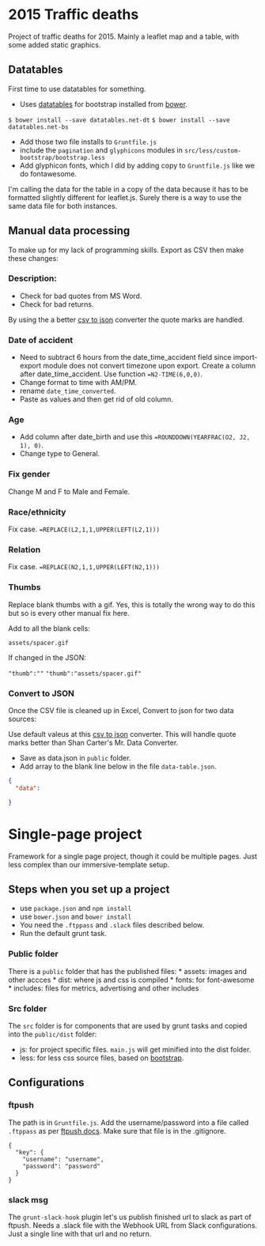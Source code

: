 2015 Traffic deaths
====================

Project of traffic deaths for 2015. Mainly a leaflet map and a table, with some added static graphics.

## Datatables

First time to use datatables for something.

* Uses [datatables](https://datatables.net/) for bootstrap installed from [bower](https://datatables.net/blog/2015-11-09).

`$ bower install --save datatables.net-dt`
`$ bower install --save datatables.net-bs`

* Add those two file installs to `Gruntfile.js`
* include the `pagination` and `glyphicons` modules in `src/less/custom-bootstrap/bootstrap.less`
* Add glyphicon fonts, which I did by adding copy to `Gruntfile.js` like we do fontawesome.

I'm calling the data for the table in a copy of the data because it has to be formatted slightly different for leaflet.js. Surely there is a way to use the same data file for both instances.

## Manual data processing

To make up for my lack of programming skills. Export as CSV then make these changes:

### Description:

* Check for bad quotes from MS Word.
* Check for bad returns.

By using the a better [csv to json](http://www.convertcsv.com/csv-to-json.htm) converter the quote marks are handled.

### Date of accident

* Need to subtract 6 hours from the date_time_accident field since import-export module does not convert timezone upon export. Create a column after date_time_accident. Use function `=N2-TIME(6,0,0)`.
* Change format to time with AM/PM.
* rename `date_time_converted`.
* Paste as values and then get rid of old column.

### Age

* Add column after date_birth and use this `=ROUNDDOWN(YEARFRAC(O2, J2, 1), 0)`.
* Change type to General.

### Fix gender

Change M and F to Male and Female.

### Race/ethnicity

Fix case. `=REPLACE(L2,1,1,UPPER(LEFT(L2,1)))`

### Relation

Fix case. `=REPLACE(N2,1,1,UPPER(LEFT(N2,1)))`

### Thumbs

Replace blank thumbs with a gif. Yes, this is totally the wrong way to do this but so is every other manual fix here.

Add to all the blank cells:

`assets/spacer.gif`

If changed in the JSON:

`"thumb":""`
`"thumb":"assets/spacer.gif"`


### Convert to JSON

Once the CSV file is cleaned up in Excel, Convert to json for two data sources:

Use default valeus at this [csv to json](http://www.convertcsv.com/csv-to-json.htm) converter. This will handle quote marks better than Shan Carter's Mr. Data Converter.

* Save as data.json in `public` folder.
* Add array to the blank line below in the file `data-table.json`.

``` json
{
  "data": 

}
```

Single-page project
==============================

Framework for a single page project, though it could be multiple pages. Just less complex than our immersive-template setup.

## Steps when you set up a project

* use `package.json` and `npm install`
* use `bower.json` and `bower install`
* You need the `.ftppass` and `.slack` files described below.
* Run the default grunt task.

### Public folder
There is a `public` folder that has the published files:
	* assets: images and other accces
	* dist: where js and css is compiled
	* fonts: for font-awesome
	* includes: files for metrics, advertising and other includes

### Src folder
The `src` folder is for components that are used by grunt tasks and copied into the `public/dist` folder:
* js: for project specific files. `main.js` will get minified into the dist folder.
* less: for less css source files, based on [bootstrap](http://getbootstrap.com/getting-started/).


## Configurations

### ftpush

The path is in `Gruntfile.js`. Add the username/password into a file called `.ftppass` as per [ftpush docs](https://www.npmjs.com/package/grunt-ftpush). Make sure that file is in the .gitignore.


```
{
  "key": {
    "username": "username",
    "password": "password"
  }
}
```

### slack msg

The `grunt-slack-hook` plugin let's us publish finished url to slack as part of ftpush. Needs a .slack file with the Webhook URL from Slack configurations. Just a single line with that url and no return.

